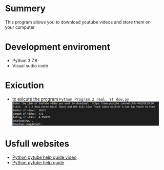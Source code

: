 # Summery
This program allows you to download youtube videos and store them on your computer

# Development enviroment
* Python 3.7.8
* Visual sudio code

# Exicution
* to exicute the program `Python Program 2 real, YT dow.py`
 ![Program screen shot](test.png)

# Usfull websites
* [Python pytube help guide video](https://www.youtube.com/watch?v=GhPM3gqUyLM/)
* [Python pytube help guide](https://towardsdatascience.com/build-a-youtube-downloader-with-python-8ef2e6915d97)